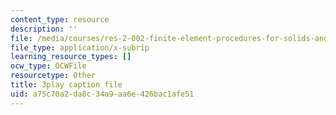 ```yaml
---
content_type: resource
description: ''
file: /media/courses/res-2-002-finite-element-procedures-for-solids-and-structures-spring-2010/a75c70a2da8c34a9aa6e426bac1afe51_TJh7KPABk6I.srt
file_type: application/x-subrip
learning_resource_types: []
ocw_type: OCWFile
resourcetype: Other
title: 3play caption file
uid: a75c70a2-da8c-34a9-aa6e-426bac1afe51
---
```

